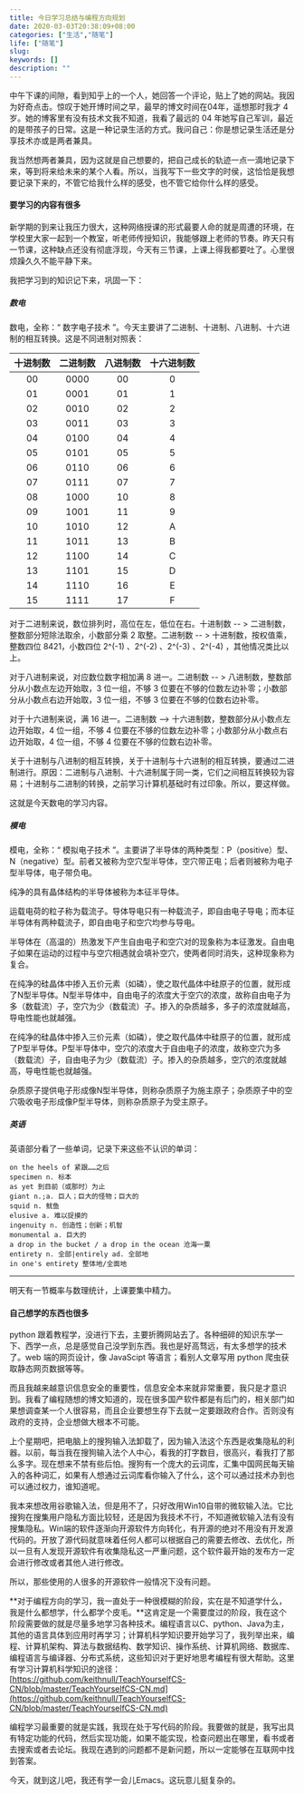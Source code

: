 ```yaml
---
title: 今日学习总结与编程方向规划
date: 2020-03-03T20:38:09+08:00
categories: ["生活","随笔"]
life: ["随笔"]
slug: 
keywords: []
description: ""
---
```


中午下课的间隙，看到知乎上的一个人，她回答一个评论，贴上了她的网站。我因为好奇点击。惊叹于她开博时间之早，最早的博文时间在04年，遥想那时我才 4 岁。她的博客里有没有技术文我不知道，我看了最远的 04 年她写自己军训，最近的是带孩子的日常。这是一种记录生活的方式。我问自己：你是想记录生活还是分享技术亦或是两者兼具。

我当然想两者兼具，因为这就是自己想要的，把自己成长的轨迹一点一滴地记录下来，等到将来给未来的某个人看。所以，当我写下一些文字的时侯，这恰恰是我想要记录下来的，不管它给我什么样的感受，也不管它给你什么样的感受。

#### 要学习的内容有很多

新学期的到来让我压力很大，这种网络授课的形式最要人命的就是周遭的环境，在学校里大家一起到一个教室，听老师传授知识，我能够跟上老师的节奏。昨天只有一节课，这种缺点还没有彻底浮现，今天有三节课，上课上得我都要吐了。心里很烦躁久久不能平静下来。

我把学习到的知识记下来，巩固一下：

##### 数电

数电，全称：“ 数字电子技术 ”。今天主要讲了二进制、十进制、八进制、十六进制的相互转换。这是不同进制对照表：

| 十进制数 | 二进制数 | 八进制数 | 十六进制数 |
| :------: | :------: | :------: | :--------: |
|    00    |   0000   |    00    |     0      |
|    01    |   0001   |    01    |     1      |
|    02    |   0010   |    02    |     2      |
|    03    |   0011   |    03    |     3      |
|    04    |   0100   |    04    |     4      |
|    05    |   0101   |    05    |     5      |
|    06    |   0110   |    06    |     6      |
|    07    |   0111   |    07    |     7      |
|    08    |   1000   |    10    |     8      |
|    09    |   1001   |    11    |     9      |
|    10    |   1010   |    12    |     A      |
|    11    |   1011   |    13    |     B      |
|    12    |   1100   |    14    |     C      |
|    13    |   1101   |    15    |     D      |
|    14    |   1110   |    16    |     E      |
|    15    |   1111   |    17    |     F      |

对于二进制来说，数位排列时，高位在左，低位在右。十进制数 -- > 二进制数，整数部分短除法取余，小数部分乘 2 取整。二进制数 -- > 十进制数，按权值乘，整数四位 8421，小数四位 2^(-1) 、2^(-2) 、2^(-3) 、2^(-4) ，其他情况类比以上。

对于八进制来说，对应数位数字相加满 8 进一。二进制数 -- > 八进制数，整数部分从小数点左边开始取，3 位一组，不够 3 位要在不够的位数左边补零；小数部分从小数点右边开始取，3 位一组，不够 3 位要在不够的位数右边补零。

对于十六进制来说，满 16 进一。二进制数 --> 十六进制数，整数部分从小数点左边开始取，4 位一组，不够 4 位要在不够的位数左边补零；小数部分从小数点右边开始取，4 位一组，不够 4 位要在不够的位数右边补零。

关于十进制与八进制的相互转换，关于十进制与十六进制的相互转换，要通过二进制进行。原因：二进制与八进制、十六进制属于同一类，它们之间相互转换较为容易；十进制与二进制的转换，之前学习计算机基础时有过印象。所以，要这样做。

这就是今天数电的学习内容。

##### 模电

模电，全称：“ 模拟电子技术 ”。主要讲了半导体的两种类型：P（positive）型、N（negative）型。前者又被称为空穴型半导体，空穴带正电；后者则被称为电子型半导体，电子带负电。

纯净的具有晶体结构的半导体被称为本征半导体。

运载电荷的粒子称为载流子。导体导电只有一种载流子，即自由电子导电；而本征半导体有两种载流子，即自由电子和空穴均参与导电。

半导体在（高温的）热激发下产生自由电子和空穴对的现象称为本征激发。自由电子如果在运动的过程中与空穴相遇就会填补空穴，使两者同时消失，这种现象称为复合。

在纯净的硅晶体中掺入五价元素（如磷），使之取代晶体中硅原子的位置，就形成了N型半导体。N型半导体中，自由电子的浓度大于空穴的浓度，故称自由电子为多（数载流）子，空穴为少（数载流）子。掺入的杂质越多，多子的浓度就越高，导电性能也就越强。

在纯净的硅晶体中掺入三价元素（如磷），使之取代晶体中硅原子的位置，就形成了P型半导体。P型半导体中，空穴的浓度大于自由电子的浓度，故称空穴为多（数载流）子，自由电子为少（数载流）子。掺入的杂质越多，空穴的浓度就越高，导电性能也就越强。

杂质原子提供电子形成像N型半导体，则称杂质原子为施主原子；杂质原子中的空穴吸收电子形成像P型半导体，则称杂质原子为受主原子。

##### 英语

英语部分看了一些单词，记录下来这些不认识的单词：

```
on the heels of 紧跟……之后
specimen n. 标本
as yet 到目前（或那时）为止
giant n.;a. 巨人；巨大的怪物；巨大的
squid n. 鱿鱼
elusive a. 难以捉摸的
ingenuity n. 创造性；创新；机智
monumental a. 巨大的
a drop in the bucket / a drop in the ocean 沧海一粟
entirety n. 全部|entirely ad. 全部地
in one's entirety 整体地/全面地
```

---

明天有一节概率与数理统计，上课要集中精力。

#### 自己想学的东西也很多

python 跟着教程学，没进行下去，主要折腾网站去了。各种细碎的知识东学一下、西学一点，总是感觉自己没学到东西。我也是好高骛远，有太多想学的技术了。web 端的网页设计，像 JavaScipt 等语言；看别人文章写用 python 爬虫获取静态网页数据等等。

而且我越来越意识信息安全的重要性，信息安全本来就非常重要，我只是才意识到。我看了编程随想的博文知道的，现在很多国产软件都是有后门的，相关部门如果想调查某一个人很容易，而且企业要想生存下去就一定要跟政府合作。否则没有政府的支持，企业想做大根本不可能。

上个星期吧，把电脑上的搜狗输入法卸载了，因为输入法这个东西是收集隐私的利器。以前，每当我在搜狗输入法个人中心，看我的打字数目，很高兴，看我打了那么多字。现在想来不禁有些后怕。搜狗有一个庞大的云词库，汇集中国网民每天输入的各种词汇，如果有人想通过云词库看你输入了什么，这个可以通过技术办到也可以通过权力，谁知道呢。

我本来想改用谷歌输入法，但是用不了，只好改用Win10自带的微软输入法。它比搜狗在搜集用户隐私方面比较轻，还是因为我技术不行，不知道微软输入法有没有搜集隐私。Win端的软件逐渐向开源软件方向转化，有开源的绝对不用没有开发源代码的。开放了源代码就意味着任何人都可以根据自己的需要去修改、去优化，所以一旦有人发现开源软件有收集隐私这一严重问题，这个软件最开始的发布方一定会进行修改或者其他人进行修改。

所以，那些使用的人很多的开源软件一般情况下没有问题。

**对于编程方向的学习，我一直处于一种很模糊的阶段，实在是不知道学什么，我是什么都想学，什么都学个皮毛。**这肯定是一个需要度过的阶段，我在这个阶段需要做的就是尽量多地学习各种技术。编程语言以C、python、Java为主，其他的语言具体到应用时再学习；计算机科学知识要开始学习了，我列举出来，编程、计算机架构、算法与数据结构、数学知识、操作系统、计算机网络、数据库、编程语言与编译器、分布式系统，这些知识对于更好地思考编程有很大帮助。这里有学习计算机科学知识的途径：[https://github.com/keithnull/TeachYourselfCS-CN/blob/master/TeachYourselfCS-CN.md](https://github.com/keithnull/TeachYourselfCS-CN/blob/master/TeachYourselfCS-CN.md)

编程学习最重要的就是实践，我现在处于写代码的阶段。我要做的就是，我写出具有特定功能的代码，然后实现功能，如果不能实现，检查问题出在哪里，看书或者去搜索或者去论坛。我现在遇到的问题都不是新问题，所以一定能够在互联网中找到答案。

今天，就到这儿吧，我还有学一会儿Emacs。这玩意儿挺复杂的。